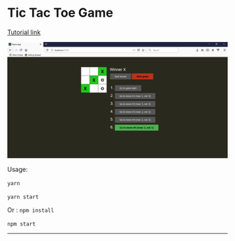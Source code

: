 # Tic Tac Toe Game

[Tutorial link](https://reactjs.org/tutorial/tutorial.html)

![alt text](/result.png)


Usage:

`yarn`

`yarn start`

Or : 
`npm install`

`npm start`


---